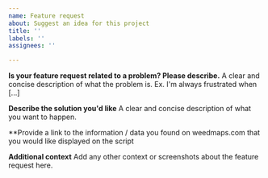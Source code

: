 ```yaml
---
name: Feature request
about: Suggest an idea for this project
title: ''
labels: ''
assignees: ''

---
```


**Is your feature request related to a problem? Please describe.**
A clear and concise description of what the problem is. Ex. I'm always frustrated when [...]

**Describe the solution you'd like**
A clear and concise description of what you want to happen.

**Provide a link to the information / data you found on weedmaps.com that you would like displayed on the script

**Additional context**
Add any other context or screenshots about the feature request here.
